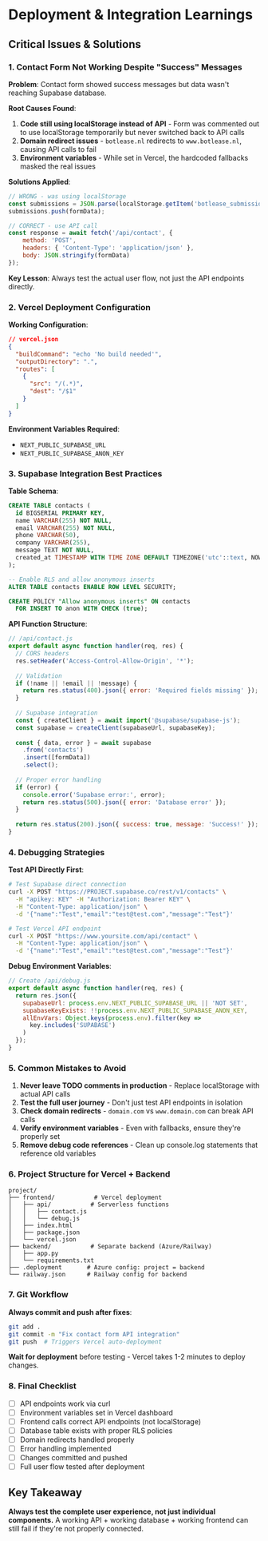 # Deployment & Integration Learnings

## Critical Issues & Solutions

### 1. Contact Form Not Working Despite "Success" Messages

**Problem**: Contact form showed success messages but data wasn't reaching Supabase database.

**Root Causes Found**:
1. **Code still using localStorage instead of API** - Form was commented out to use localStorage temporarily but never switched back to API calls
2. **Domain redirect issues** - `botlease.nl` redirects to `www.botlease.nl`, causing API calls to fail
3. **Environment variables** - While set in Vercel, the hardcoded fallbacks masked the real issues

**Solutions Applied**:
```javascript
// WRONG - was using localStorage
const submissions = JSON.parse(localStorage.getItem('botlease_submissions') || '[]');
submissions.push(formData);

// CORRECT - use API call
const response = await fetch('/api/contact', {
    method: 'POST',
    headers: { 'Content-Type': 'application/json' },
    body: JSON.stringify(formData)
});
```

**Key Lesson**: Always test the actual user flow, not just the API endpoints directly.

### 2. Vercel Deployment Configuration

**Working Configuration**:
```json
// vercel.json
{
  "buildCommand": "echo 'No build needed'",
  "outputDirectory": ".",
  "routes": [
    {
      "src": "/(.*)",
      "dest": "/$1"
    }
  ]
}
```

**Environment Variables Required**:
- `NEXT_PUBLIC_SUPABASE_URL`
- `NEXT_PUBLIC_SUPABASE_ANON_KEY`

### 3. Supabase Integration Best Practices

**Table Schema**:
```sql
CREATE TABLE contacts (
  id BIGSERIAL PRIMARY KEY,
  name VARCHAR(255) NOT NULL,
  email VARCHAR(255) NOT NULL,
  phone VARCHAR(50),
  company VARCHAR(255),
  message TEXT NOT NULL,
  created_at TIMESTAMP WITH TIME ZONE DEFAULT TIMEZONE('utc'::text, NOW())
);

-- Enable RLS and allow anonymous inserts
ALTER TABLE contacts ENABLE ROW LEVEL SECURITY;

CREATE POLICY "Allow anonymous inserts" ON contacts
  FOR INSERT TO anon WITH CHECK (true);
```

**API Function Structure**:
```javascript
// /api/contact.js
export default async function handler(req, res) {
  // CORS headers
  res.setHeader('Access-Control-Allow-Origin', '*');
  
  // Validation
  if (!name || !email || !message) {
    return res.status(400).json({ error: 'Required fields missing' });
  }
  
  // Supabase integration
  const { createClient } = await import('@supabase/supabase-js');
  const supabase = createClient(supabaseUrl, supabaseKey);
  
  const { data, error } = await supabase
    .from('contacts')
    .insert([formData])
    .select();
    
  // Proper error handling
  if (error) {
    console.error('Supabase error:', error);
    return res.status(500).json({ error: 'Database error' });
  }
  
  return res.status(200).json({ success: true, message: 'Success!' });
}
```

### 4. Debugging Strategies

**Test API Directly First**:
```bash
# Test Supabase direct connection
curl -X POST "https://PROJECT.supabase.co/rest/v1/contacts" \
  -H "apikey: KEY" -H "Authorization: Bearer KEY" \
  -H "Content-Type: application/json" \
  -d '{"name":"Test","email":"test@test.com","message":"Test"}'

# Test Vercel API endpoint
curl -X POST "https://www.yoursite.com/api/contact" \
  -H "Content-Type: application/json" \
  -d '{"name":"Test","email":"test@test.com","message":"Test"}'
```

**Debug Environment Variables**:
```javascript
// Create /api/debug.js
export default async function handler(req, res) {
  return res.json({
    supabaseUrl: process.env.NEXT_PUBLIC_SUPABASE_URL || 'NOT SET',
    supabaseKeyExists: !!process.env.NEXT_PUBLIC_SUPABASE_ANON_KEY,
    allEnvVars: Object.keys(process.env).filter(key => 
      key.includes('SUPABASE')
    )
  });
}
```

### 5. Common Mistakes to Avoid

1. **Never leave TODO comments in production** - Replace localStorage with actual API calls
2. **Test the full user journey** - Don't just test API endpoints in isolation
3. **Check domain redirects** - `domain.com` vs `www.domain.com` can break API calls
4. **Verify environment variables** - Even with fallbacks, ensure they're properly set
5. **Remove debug code references** - Clean up console.log statements that reference old variables

### 6. Project Structure for Vercel + Backend

```
project/
├── frontend/           # Vercel deployment
│   ├── api/           # Serverless functions
│   │   ├── contact.js
│   │   └── debug.js
│   ├── index.html
│   ├── package.json
│   └── vercel.json
├── backend/           # Separate backend (Azure/Railway)
│   ├── app.py
│   └── requirements.txt
├── .deployment       # Azure config: project = backend
└── railway.json      # Railway config for backend
```

### 7. Git Workflow

**Always commit and push after fixes**:
```bash
git add .
git commit -m "Fix contact form API integration"
git push  # Triggers Vercel auto-deployment
```

**Wait for deployment** before testing - Vercel takes 1-2 minutes to deploy changes.

### 8. Final Checklist

- [ ] API endpoints work via curl
- [ ] Environment variables set in Vercel dashboard
- [ ] Frontend calls correct API endpoints (not localStorage)
- [ ] Database table exists with proper RLS policies
- [ ] Domain redirects handled properly
- [ ] Error handling implemented
- [ ] Changes committed and pushed
- [ ] Full user flow tested after deployment

## Key Takeaway

**Always test the complete user experience, not just individual components.** A working API + working database + working frontend can still fail if they're not properly connected.